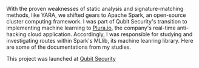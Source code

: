 With the proven weaknesses of static analysis and signature-matching methods, like YARA, we shifted gears to Apache Spark, an open-source cluster computing framework. I was part of Qubit Security's transition to implementing machine learning to <a href="https://www.plura.io/">Plura.io</a>, the company's real-time anti-hacking cloud application. Accordingly, I was responsible for studying and investigating routes within Spark's MLlib, its machine leanring library. Here are some of the documentations from my studies.

This project was launched at <a href = "http://en.qubitsec.com/">Qubit Security</a>
